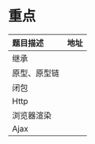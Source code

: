 # 重点

| 题目描述 | 地址 |
| :--- | :--- |
| 继承 |  |
| 原型、原型链 |  |
| 闭包 |  |
| Http |  |
| 浏览器渲染 |  |
| Ajax |  |



